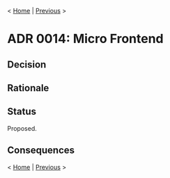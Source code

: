 < [Home](../README.md) | [Previous](./ADR013_CQRS.md) >

# ADR 0014: Micro Frontend

## Decision 

## Rationale 

## Status
Proposed. 

## Consequences

< [Home](../README.md) | [Previous](./ADR013_CQRS.md) >
